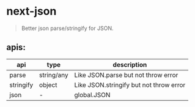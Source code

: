 # next-json

> Better json parse/stringify for JSON.

## apis:
| api       | type       | description                             |
|-----------|------------|-----------------------------------------|
| parse     | string/any | Like JSON.parse but not throw error     |
| stringify | object     | Like JSON.stringify but not throw error |
| json      | -          | global.JSON                             |

